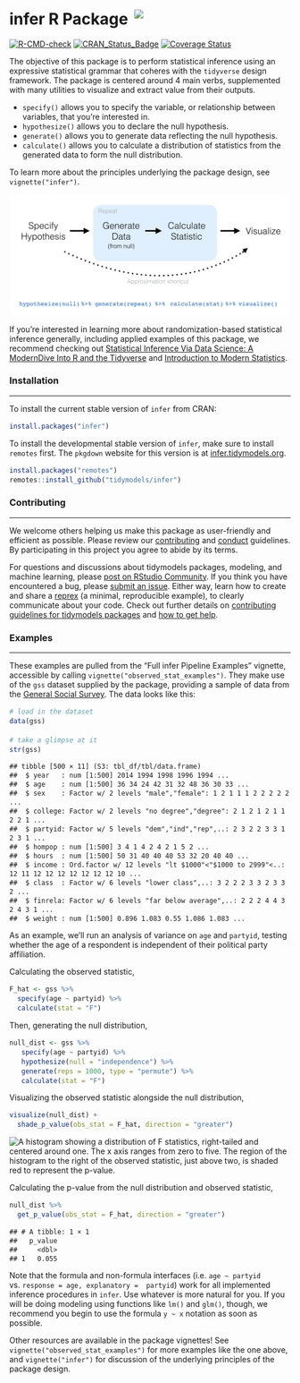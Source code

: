 
# infer R Package <img src="man/figures/infer.png" align="right" width=280 />

<!--figs/infer.svg-->
<!--http://www.r-pkg.org/badges/version/infer-->
<!--figs/main.svg-->
<!--https://img.shields.io/codecov/c/github/tidymodels/infer/main.svg-->

[![R-CMD-check](https://github.com/tidymodels/infer/actions/workflows/check-standard.yaml/badge.svg)](https://github.com/tidymodels/infer/actions/workflows/check-standard.yaml)
[![CRAN\_Status\_Badge](https://www.r-pkg.org/badges/version/infer)](https://cran.r-project.org/package=infer)
[![Coverage
Status](https://img.shields.io/codecov/c/github/tidymodels/infer/main.svg)](https://codecov.io/github/tidymodels/infer/?branch=main)

The objective of this package is to perform statistical inference using
an expressive statistical grammar that coheres with the `tidyverse`
design framework. The package is centered around 4 main verbs,
supplemented with many utilities to visualize and extract value from
their outputs.

-   `specify()` allows you to specify the variable, or relationship
    between variables, that you’re interested in.
-   `hypothesize()` allows you to declare the null hypothesis.
-   `generate()` allows you to generate data reflecting the null
    hypothesis.
-   `calculate()` allows you to calculate a distribution of statistics
    from the generated data to form the null distribution.

To learn more about the principles underlying the package design, see
`vignette("infer")`.

<div class="figure">

<img src="https://raw.githubusercontent.com/tidymodels/infer/main/figs/ht-diagram.png" alt="A diagram showing four steps to carry out randomization-based inference: specify hypothesis, generate data, calculate statistic, and visualize. From left to right, each step is connected by an arrow, while the diagram indicates that generating data and calculating statistics can happen iteratively."  />
<p class="caption">
</p>

</div>

If you’re interested in learning more about randomization-based
statistical inference generally, including applied examples of this
package, we recommend checking out [Statistical Inference Via Data
Science: A ModernDive Into R and the Tidyverse](https://moderndive.com/)
and [Introduction to Modern
Statistics](https://openintro-ims.netlify.app/).

### Installation

------------------------------------------------------------------------

To install the current stable version of `infer` from CRAN:

``` r
install.packages("infer")
```

To install the developmental stable version of `infer`, make sure to
install `remotes` first. The `pkgdown` website for this version is at
[infer.tidymodels.org](https://infer.tidymodels.org/).

``` r
install.packages("remotes")
remotes::install_github("tidymodels/infer")
```

### Contributing

------------------------------------------------------------------------

We welcome others helping us make this package as user-friendly and
efficient as possible. Please review our
[contributing](https://github.com/tidymodels/infer/blob/main/CONTRIBUTING.md)
and [conduct](https://github.com/tidymodels/infer/blob/main/CONDUCT.md)
guidelines. By participating in this project you agree to abide by its
terms.

For questions and discussions about tidymodels packages, modeling, and
machine learning, please [post on RStudio
Community](https://community.rstudio.com/new-topic?category_id=15&tags=tidymodels,question). If you think you have
encountered a bug, please [submit an
issue](https://github.com/tidymodels/infer/issues). Either way, learn
how to create and share a [reprex](https://reprex.tidyverse.org/articles/learn-reprex.html) (a minimal,
reproducible example), to clearly communicate about your code. Check out
further details on [contributing guidelines for tidymodels
packages](https://www.tidymodels.org/contribute/) and [how to get
help](https://www.tidymodels.org/help/).

### Examples

------------------------------------------------------------------------

These examples are pulled from the “Full infer Pipeline Examples”
vignette, accessible by calling `vignette("observed_stat_examples")`.
They make use of the `gss` dataset supplied by the package, providing a
sample of data from the [General Social Survey](https://gss.norc.org).
The data looks like this:

``` r
# load in the dataset
data(gss)

# take a glimpse at it
str(gss)
```

    ## tibble [500 × 11] (S3: tbl_df/tbl/data.frame)
    ##  $ year   : num [1:500] 2014 1994 1998 1996 1994 ...
    ##  $ age    : num [1:500] 36 34 24 42 31 32 48 36 30 33 ...
    ##  $ sex    : Factor w/ 2 levels "male","female": 1 2 1 1 1 2 2 2 2 2 ...
    ##  $ college: Factor w/ 2 levels "no degree","degree": 2 1 2 1 2 1 1 2 2 1 ...
    ##  $ partyid: Factor w/ 5 levels "dem","ind","rep",..: 2 3 2 2 3 3 1 2 3 1 ...
    ##  $ hompop : num [1:500] 3 4 1 4 2 4 2 1 5 2 ...
    ##  $ hours  : num [1:500] 50 31 40 40 40 53 32 20 40 40 ...
    ##  $ income : Ord.factor w/ 12 levels "lt $1000"<"$1000 to 2999"<..: 12 11 12 12 12 12 12 12 12 10 ...
    ##  $ class  : Factor w/ 6 levels "lower class",..: 3 2 2 2 3 3 2 3 3 2 ...
    ##  $ finrela: Factor w/ 6 levels "far below average",..: 2 2 2 4 4 3 2 4 3 1 ...
    ##  $ weight : num [1:500] 0.896 1.083 0.55 1.086 1.083 ...

As an example, we’ll run an analysis of variance on `age` and `partyid`,
testing whether the age of a respondent is independent of their
political party affiliation.

Calculating the observed statistic,

``` r
F_hat <- gss %>% 
  specify(age ~ partyid) %>%
  calculate(stat = "F")
```

Then, generating the null distribution,

``` r
null_dist <- gss %>%
   specify(age ~ partyid) %>%
   hypothesize(null = "independence") %>%
   generate(reps = 1000, type = "permute") %>%
   calculate(stat = "F")
```

Visualizing the observed statistic alongside the null distribution,

``` r
visualize(null_dist) +
  shade_p_value(obs_stat = F_hat, direction = "greater")
```

<div class="figure">

<img src="https://raw.githubusercontent.com/tidymodels/infer/main/README_files/figure-gfm/viz-1.png" alt="A histogram showing a distribution of F statistics, right-tailed and centered around one. The x axis ranges from zero to five. The region of the histogram to the right of the observed statistic, just above two, is shaded red to represent the p-value."  />
<p class="caption">
</p>

</div>

Calculating the p-value from the null distribution and observed
statistic,

``` r
null_dist %>%
  get_p_value(obs_stat = F_hat, direction = "greater")
```

    ## # A tibble: 1 × 1
    ##   p_value
    ##     <dbl>
    ## 1   0.055

Note that the formula and non-formula interfaces (i.e. `age ~ partyid`
vs. `response = age, explanatory =  partyid`) work for all implemented
inference procedures in `infer`. Use whatever is more natural for you.
If you will be doing modeling using functions like `lm()` and `glm()`,
though, we recommend you begin to use the formula `y ~ x` notation as
soon as possible.

Other resources are available in the package vignettes! See
`vignette("observed_stat_examples")` for more examples like the one
above, and `vignette("infer")` for discussion of the underlying
principles of the package design.
